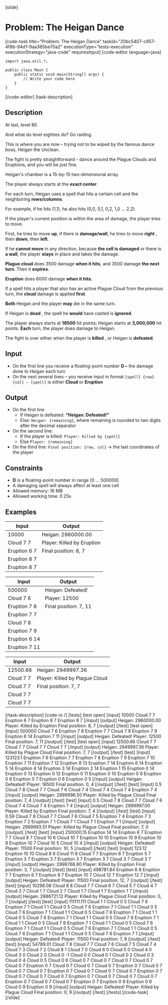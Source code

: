 [slide]
# Problem: The Heigan Dance
[code-task title="Problem: The Heigan Dance" taskId="20bc5407-c957-4f8b-94d1-9aa365be70a2" executionType="tests-execution" executionStrategy="java-code" requiresInput]
[code-editor language=java]
```
import java.util.*;

public class Main {
    public static void main(String[] args) {
        // Write your code here
    }
}
```
[/code-editor]
[task-description]
## Description
At last, level 80.

And what do level eighties do? Go raiding.

This is where you are now – trying not to be wiped by the famous dance boss, Heigan the Unclean.

The fight is pretty straightforward - dance around the Plague Clouds and Eruptions, and you will be just fine.

Heigan's chamber is a 15-by-15 two-dimensional array. 

The player always starts at the **exact center**. 

For each turn, Heigan uses a spell that hits a certain cell and the neighboring **rows/columns**. 

For example, if he hits (1,1), he also hits (0,0, 0,1, 0,2, 1,0 ... 2,2). 

If the player's current position is within the area of damage, the player tries to move. 

First, he tries to move **up**, if there is **damage/wall**, he tries to move **right** , then **down**, then **left**. 

If he **cannot move** in any direction, because **the cell is damaged** or there is **a wall**, the player **stays** in place and takes the damage.

**Plague cloud** does 3500 damage **when it hits**, and 3500 damage **the next turn**. Then it **expires**. 

**Eruption** does 6000 damage **when it hits.** 

If a spell hits a player that also has an active Plague Cloud from the previous turn, the **cloud** damage is applied **first**. 

**Both** Heigan and the player **may** die in the same turn. 

If Heigan is **dead** , the spell he **would** have casted is **ignored**.

The player always starts at **18500** hit points; Heigan starts at **3,000,000** hit points. **Each** turn, the player does damage to Heigan. 

The fight is over either when the player is **killed** , or Heigan is **defeated**.

## Input

- On the first line you receive a floating-point number **D –** the damage done to Heigan each turn
- On the next several lines – you receive input in format `{spell} {row} {col} – {spell}` is either **Cloud** or **Eruption**

## Output

- On the first line
  - If Heigan is defeated: **"Heigan: Defeated!"**
  - Else: `Heigan: {remaining}`, where remaining is rounded to two digits after the decimal separator
- On the second line:
  - If the player is killed: `Player: Killed by {spell}`
  - Else `Player: {remaining}`
- On the third line: `Final position: {row, col}` -> the last coordinates of the player

## Constraints

- **D** is a floating-point number in range [0 ... 500000]
- A damaging spell will always affect at least one cell
- Allowed memory: 16 MB
- Allowed working time: 0.25s

## Examples
| **Input** | **Output** |
| --- | --- |
| 10000 | Heigan: 2960000.00 |
| Cloud 7 7 | Player: Killed by Eruption |
| Eruption 6 7 | Final position: 8, 7 |
| Eruption 8 7 |  |
| Eruption 8 7 |  |

| **Input** | **Output** |
| --- | --- |
| 500000 | Heigan: Defeated! |
| Cloud 7 6 | Player: 12500 |
| Eruption 7 8 | Final position: 7, 11 |
| Eruption 7 7 |  |
| Cloud 7 8 |  |
| Eruption 7 9 |  |
| Eruption 6 14 |  |
| Eruption 7 11 |  |

| **Input** | **Output** |
| --- | --- |
| 12500.66 | Heigan: 2949997.36 |
| Cloud 7 7 | Player: Killed by Plague Cloud |
| Cloud 7 7 | Final position: 7, 7 |
| Cloud 7 7 |  |
| Cloud 7 7 |  |

[/task-description]
[code-io /]
[tests]
[test open]
[input]
10000
Cloud 7 7
Eruption 6 7
Eruption 8 7
Eruption 8 7
[/input]
[output]
Heigan: 2960000.00
Player: Killed by Eruption
Final position: 8, 7
[/output]
[/test]
[test open]
[input]
500000
Cloud 7 6
Eruption 7 8
Eruption 7 7
Cloud 7 8
Eruption 7 9
Eruption 6 14
Eruption 7 11
[/input]
[output]
Heigan: Defeated!
Player: 12500
Final position: 7, 11
[/output]
[/test]
[test open]
[input]
12500.66
Cloud 7 7
Cloud 7 7
Cloud 7 7
Cloud 7 7
[/input]
[output]
Heigan: 2949997.36
Player: Killed by Plague Cloud
Final position: 7, 7
[/output]
[/test]
[test]
[input]
123123.1
Eruption 7 6
Eruption 7 7
Eruption 7 8
Eruption 7 9
Eruption 7 10
Eruption 7 11
Eruption 7 12
Eruption 8 13
Eruption 7 14
Eruption 6 14
Eruption 5 14
Eruption 4 14
Eruption 3 14
Eruption 2 14
Eruption 1 15
Eruption 0 14
Eruption 0 13
Eruption 0 12
Eruption 0 11
Eruption 0 10
Eruption 0 9
Eruption 0 8
Eruption 0 7
Eruption 0 6
Eruption 0 5
[/input]
[output]
Heigan: Defeated!
Player: 18500
Final position: 0, 4
[/output]
[/test]
[test]
[input]
0.5
Cloud 7 8
Cloud 7 7
Cloud 7 6
Cloud 7 4
Cloud 7 4
Cloud 7 4
Eruption 7 4
[/input]
[output]
Heigan: 2999996.50
Player: Killed by Plague Cloud
Final position: 7, 4
[/output]
[/test]
[test]
[input]
0.5
Cloud 7 8
Cloud 7 7
Cloud 7 6
Cloud 7 4
Cloud 7 4
Eruption 7 4
[/input]
[output]
Heigan: 2999997.00
Player: Killed by Eruption
Final position: 7, 4
[/output]
[/test]
[test]
[input]
0.59
Cloud 7 8
Cloud 7 7
Cloud 7 6
Cloud 7 5
Eruption 7 4
Eruption 7 3
Eruption 7 2
Eruption 7 1
Cloud 7 1
Cloud 7 1
Eruption 7 1
[/input]
[output]
Heigan: 2999993.51
Player: Killed by Plague Cloud
Final position: 7, 0
[/output]
[/test]
[test]
[input]
250000.15
Eruption 14 14
Eruption 6 7
Eruption 7 7
Cloud 8 7
Cloud 10 6
Cloud 10 7
Eruption 10 10
Eruption 10 9
Eruption 10 8
Eruption 10 7
Cloud 10 5
Cloud 10 4
[/input]
[output]
Heigan: Defeated!
Player: 11500
Final position: 10, 5
[/output]
[/test]
[test]
[input]
123.12
Eruption 10 10
Cloud 8 6
Cloud 11 8
Cloud 7 7
Eruption 6 7
Eruption 5 7
Eruption 3 7
Eruption 3 7
Eruption 3 7
Eruption 3 7
Cloud 3 7
Cloud 3 7
[/input]
[output]
Heigan: 2998768.80
Player: Killed by Eruption
Final position: 3, 7
[/output]
[/test]
[test]
[input]
498781.84
Eruption 6 8
Eruption 7 7
Eruption 8 7
Eruption 9 7
Eruption 10 7
Cloud 12 7
Eruption 12 7
[/input]
[output]
Heigan: Defeated!
Player: 11500
Final position: 12, 7
[/output]
[/test]
[test]
[input]
10298.08
Cloud 8 8
Cloud 7 7
Cloud 6 7
Cloud 5 7
Cloud 4 7
Cloud 3 7
Cloud 1 7
Cloud 2 7
Cloud 1 7
Cloud 1 7
Eruption 1 7
[/input]
[output]
Heigan: 2886721.12
Player: Killed by Plague Cloud
Final position: 0, 7
[/output]
[/test]
[test]
[input]
111111.111
Cloud 1 1
Cloud 0 5
Cloud 7 6
Eruption 7 1
Cloud 1 1
Cloud 0 5
Cloud 7 6
Eruption 7 1
Cloud 1 1
Cloud 0 5
Cloud 7 6
Eruption 7 1
Cloud 1 1
Cloud 0 5
Cloud 7 6
Eruption 7 1
Cloud 1 1
Cloud 0 5
Cloud 7 6
Eruption 7 1
Cloud 1 1
Cloud 0 5
Cloud 7 6
Eruption 7 1
Cloud 1 1
Cloud 0 5
Cloud 7 8
Eruption 7 1
Cloud 1 1
Cloud 0 5
Cloud 7 6
Eruption 7 1
Cloud 1 1
Cloud 0 5
Cloud 7 6
Eruption 7 1
Cloud 1 1
Cloud 0 5
Cloud 7 6
Eruption 7 1
Cloud 1 1
Cloud 0 5
Cloud 7 6
Eruption 7 1
[/input]
[output]
Heigan: Defeated!
Player: 11500
Final position: 7, 8
[/output]
[/test]
[test]
[input]
54789.01
Cloud 7 8
Cloud 7 7
Cloud 7 6
Cloud 7 5
Cloud 7 4
Cloud 7 3
Cloud 7 2
Cloud 8 1
Cloud 7 0
Cloud 6 0
Cloud 5 0
Cloud 4 0
Cloud 3 0
Cloud 2 0
Cloud 0 -1
Cloud 0 0
Cloud 0 1
Cloud 0 2
Cloud 0 3
Cloud 0 4
Cloud 0 5
Cloud 0 6
Cloud 0 7
Cloud 0 7
Cloud 0 7
Cloud 0 7
Cloud 0 7
Eruption 0 7
Cloud 0 7
Cloud 0 7
Cloud 0 7
Eruption 0 7
Cloud 0 7
Cloud 0 7
Cloud 0 7
Eruption 0 7
Cloud 0 7
Cloud 0 7
Cloud 0 7
Eruption 0 7
Cloud 0 7
Cloud 0 7
Cloud 0 7
Eruption 0 7
Cloud 0 7
Cloud 0 7
Cloud 0 7
Eruption 0 7
Cloud 0 7
Cloud 0 7
Eruption 0 7
Eruption 0 9
Eruption 0 9
Cloud 0 9
Eruption 0 9
[/input]
[output]
Heigan: Defeated!
Player: Killed by Plague Cloud
Final position: 0, 9
[/output]
[/test]
[/tests]
[/code-task]
[/slide]